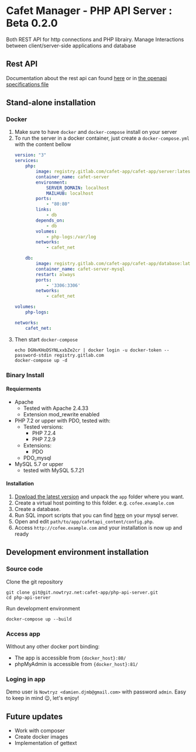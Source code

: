 # Cafet Manager - PHP API Server : Beta 0.2.0

Both REST API for http connections and PHP librairy. Manage Interactions between client/server-side applications and database

## Rest API

Documentation about the rest api can found [here](http://cafet-app.static.nowtryz.net/php-api-server/) or in [the openapi specifications file](./openapi.yml)

## Stand-alone installation

### Docker

1. Make sure to have `docker` and `docker-compose` install on your server
1. To run the server in a docker container, just create a `docker-compose.yml` with the content bellow
    ```yaml
    version: "3"
    services:
        php:
            image: registry.gitlab.com/cafet-app/cafet-app/server:latest
            container_name: cafet-server
            environment:
                SERVER_DOMAIN: localhost
                MAILHUB: localhost
            ports:
                - "80:80"
            links:
                - db
            depends_on:
                - db
            volumes:
                - php-logs:/var/log
            networks:
                - cafet_net

        db:
            image: registry.gitlab.com/cafet-app/cafet-app/database:latest
            container_name: cafet-server-mysql
            restart: always
            ports:
                - '3306:3306'
            networks:
                - cafet_net

    volumes:
        php-logs:

    networks:
        cafet_net:
    ```
1. Then start `docker-compose`
    ```shell
    echo DGNvKHoDSYNLxxbZe2cr | docker login -u docker-token --password-stdin registry.gitlab.com
    docker-compose up -d
    ```

### Binary Install

#### Requierments
- Apache
    - Tested with Apache 2.4.33
    - Extension mod_rewrite enabled
- PHP 7.2 or upper with PDO, tested with:
    - Tested versions:
        - PHP 7.2.4
        - PHP 7.2.9
    - Extensions:
        - PDO
    - PDO_mysql
- MySQL 5.7 or upper
    - tested with MySQL 5.7.21

#### Installation

1. [Dowload the latest version](https://gitlab.com/cafet-app/cafet-app/-/jobs/artifacts/master/download?job=deploy:app) and unpack the `app` folder where you want.
1. Create a virtual host pointing to this folder. e.g. `cofee.example.com`
1. Create a database.
1. Run SQL import scripts that you can find [here](https://gitlab.com/cafet-app/cafet-app/-/jobs/artifacts/master/download?job=deploy:database_structure) on your mysql server.
1. Open and edit `path/to/app/cafetapi_content/config.php`.
1. Access `http://cofee.example.com` and your installation is now up and ready

## Development environment installation

### Source code
Clone the git repository
```
git clone git@git.nowtryz.net:cafet-app/php-api-server.git
cd php-api-server
```

Run development environment
```
docker-compose up --build
```

### Access app
Without any other docker port binding:
- The app is accessible from `{docker_host}:80/`
- phpMyAdmin is accessible from `{docker_host}:81/`

### Loging in app
Demo user is `Nowtryz <damien.djmb@gmail.com>` with password `admin`. Easy to keep in mind :wink:, let's enjoy!

## Future updates

- Work with composer
- Create docker images
- Implementation of gettext